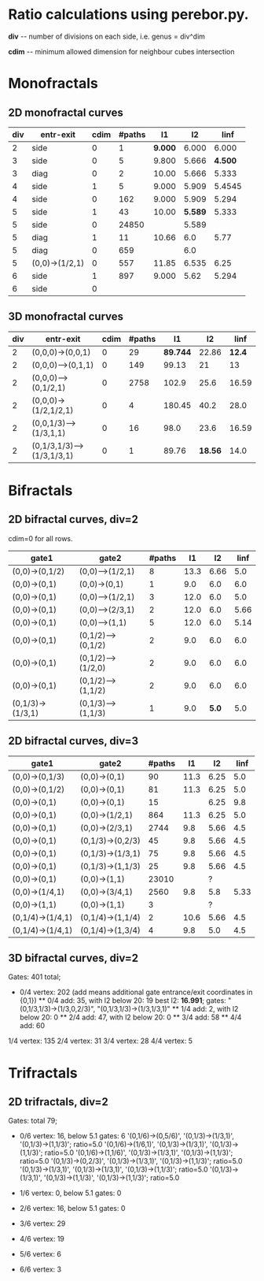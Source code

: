 # Ratio calculations using perebor.py.

**div** -- number of divisions on each side, i.e. genus = div^dim

**cdim** -- minimum allowed dimension for neighbour cubes intersection

# Monofractals

## 2D monofractal curves

|div|entr-exit      |cdim|#paths|l1   |l2   |linf |
|---|---------------|----|------|-----|-----|-----|
|2  |side           |0   |1     |**9.000**|6.000|6.000|
|3  |side           |0   |5     |9.800|5.666|**4.500**|
|3  |diag           |0   |2     |10.00|5.666|5.333|
|4  |side           |1   |5     |9.000|5.909|5.4545|
|4  |side           |0   |162   |9.000|5.909|5.294|
|5  |side           |1   |43    |10.00|**5.589**|5.333|
|5  |side           |0   |24850 |     |5.589|     |
|5  |diag           |1   |11    |10.66|6.0  |5.77 |
|5  |diag           |0   |659   |     |6.0  |     |
|5  |(0,0)->(1/2,1) |0   |557   |11.85|6.535|6.25 |
|6  |side           |1   |897   |9.000|5.62 |5.294|
|6  |side           |0   |      |     |     |     |

## 3D monofractal curves

|div|entr-exit              |cdim|#paths|l1   |l2   |linf |
|---|-----------------------|----|------|-----|-----|-----|
|2  |(0,0,0)->(0,0,1)       |0   |29    |**89.744**|22.86|**12.4**|
|2  |(0,0,0)-->(0,1,1)      |0   |149   |99.13|21   |13   |
|2  |(0,0,0)-->(0,1/2,1)    |0   |2758  |102.9|25.6 |16.59|
|2  |(0,0,0)->(1/2,1/2,1)   |0   |4     |180.45|40.2 |28.0|
|2  |(0,0,1/3)-->(1/3,1,1)  |0   |16    |98.0 |23.6 |16.59|
|2  |(0,1/3,1/3)-->(1/3,1/3,1)|0 |1     |89.76|**18.56**|14.0 |


# Bifractals

## 2D bifractal curves, div=2

cdim=0 for all rows.

|gate1           |gate2            |#paths|l1  |l2  |linf|
|----------------|-----------------|------|----|----|----|
|(0,0)->(0,1/2)  |(0,0)-->(1/2,1)  |8     |13.3|6.66|5.0 |
|(0,0)->(0,1)    |(0,0)->(0,1)     |1     |9.0 |6.0 |6.0 |
|(0,0)->(0,1)    |(0,0)-->(1/2,1)  |3     |12.0|6.0 |5.0 |
|(0,0)->(0,1)    |(0,0)-->(2/3,1)  |2     |12.0|6.0 |5.66|
|(0,0)->(0,1)    |(0,0)-->(1,1)    |5     |12.0|6.0 |5.14|
|(0,0)->(0,1)    |(0,1/2)-->(0,1/2)|2     |9.0 |6.0 |6.0 |
|(0,0)->(0,1)    |(0,1/2)-->(1/2,0)|2     |9.0 |6.0 |6.0 |
|(0,0)->(0,1)    |(0,1/2)-->(1,1/2)|2     |9.0 |6.0 |6.0 |
|(0,1/3)->(1/3,1)|(0,1/3)-->(1,1/3)|1     |9.0 |**5.0**|5.0 |

## 2D bifractal curves, div=3

|gate1           |gate2            |#paths|l1  |l2  |linf|
|----------------|-----------------|------|----|----|----|
|(0,0)->(0,1/3)  |(0,0)->(0,1)     |90    |11.3|6.25|5.0 |
|(0,0)->(0,1/2)  |(0,0)->(0,1)     |81    |11.3|6.25|5.0 |
|(0,0)->(0,1)    |(0,0)->(0,1)     |15    |    |6.25|9.8 |
|(0,0)->(0,1)    |(0,0)->(1/2,1)   |864   |11.3|6.25|5.0 |
|(0,0)->(0,1)    |(0,0)->(2/3,1)   |2744  |9.8 |5.66|4.5 |
|(0,0)->(0,1)    |(0,1/3)->(0,2/3) |45    |9.8 |5.66|4.5 |
|(0,0)->(0,1)    |(0,1/3)->(1/3,1) |75    |9.8 |5.66|4.5 |
|(0,0)->(0,1)    |(0,1/3)->(1,1/3) |25    |9.8 |5.66|4.5 |
|(0,0)->(0,1)    |(0,0)->(1,1)     |23010 |    |?   |    |
|(0,0)->(1/4,1)  |(0,0)->(3/4,1)   |2560  |9.8 |5.8 |5.33|
|(0,0)->(1,1)    |(0,0)->(1,1)     |3     |    |?   |    |
|(0,1/4)->(1/4,1)|(0,1/4)->(1,1/4) |2     |10.6|5.66|4.5 |
|(0,1/4)->(1/4,1)|(0,1/4)->(1,3/4) |4     |9.8 |5.0 |4.5 |

## 3D bifractal curves, div=2

Gates: 401 total;

* 0/4 vertex: 202
(add means additional gate entrance/exit coordinates in {0,1})
** 0/4 add: 35, with l2 below 20: 19
best l2: **16.991**; gates: "(0,1/3,1/3)->(1/3,0,2/3)", "(0,1/3,1/3)->(1/3,1/3,1)"
** 1/4 add: 2, with l2 below 20: 0
** 2/4 add: 47, with l2 below 20: 0
** 3/4 add: 58
** 4/4 add: 60

1/4 vertex: 135
2/4 vertex: 31
3/4 vertex: 28
4/4 vertex: 5

# Trifractals

## 2D trifractals, div=2

Gates: total 79;

* 0/6 vertex: 16, below 5.1 gates: 6
'(0,1/6)->(0,5/6)', '(0,1/3)->(1/3,1)', '(0,1/3)->(1,1/3)'; ratio=5.0
'(0,1/6)->(1/6,1)', '(0,1/3)->(1/3,1)', '(0,1/3)->(1,1/3)'; ratio=5.0
'(0,1/6)->(1,1/6)', '(0,1/3)->(1/3,1)', '(0,1/3)->(1,1/3)'; ratio=5.0
'(0,1/3)->(0,2/3)', '(0,1/3)->(1/3,1)', '(0,1/3)->(1,1/3)'; ratio=5.0
'(0,1/3)->(1/3,1)', '(0,1/3)->(1/3,1)', '(0,1/3)->(1,1/3)'; ratio=5.0
'(0,1/3)->(1/3,1)', '(0,1/3)->(1,1/3)', '(0,1/3)->(1,1/3)'; ratio=5.0

* 1/6 vertex: 0, below 5.1 gates: 0
* 2/6 vertex: 16, below 5.1 gates: 0
* 3/6 vertex: 29
* 4/6 vertex: 19
* 5/6 vertex: 6
* 6/6 vertex: 3
